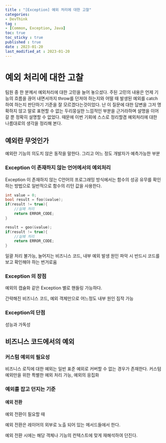 ```yaml
---
title : "[Exception] 예외 처리에 대한 고찰"
categories:
- DevThink
tag :
- [Common, Exception, Java]
toc: true
toc_sticky : true
published : true
date : 2023-01-20
last_modified_at : 2023-01-20
---
```




# 예외 처리에 대한 고찰

팀원 중 한 분께서 예외처리에 대한 고민을 늘어 놓으셨다. 주된 고민의 내용은 언제 기능의 흐름을 끊어 내면서까지 throw를 던져야 하는지와 어떨 때 발생된 예외를 catch 하여 하는지 판단하기 기준을 잘 모르겠다는것이었다. 난 이 질문에 대한 답변을 그저 명확하지 않고 말로 표현할 수 없는 두리뭉실한 느낌적인 부분을 근거라하며 설명을 이어갈 뿐 정확히 설명할 수 없었다. 때문에 이번 기회에 스스로 정리할겸 예외처리에 대한 나름대로의 생각을 정리해 본다.



## 예외란 무엇인가

예외란 기능의 의도치 않은 동작을 말한다. 그리고  어느 정도 개발자가 예측가능한 부분



### Exception 이 존재하지 않는 언어에서의 예외처리

Exception 이 존재하지 않는 C언어의 프로그래밍 방식에서는 함수의 성공 유무를 확인하는 방법으로 일반적으로 함수의 리턴 값을 사용한다.

```c
int value = 0;
bool result = foo(&value);
if(result != true){
    //실패 처리
    return ERROR_CODE;
}

result = goo(&value);
if(result != true){
    //실패 처리
    return ERROR_CODE;
}
```

일괄 처리 불가능, 늘어지는 비즈니스 코드, 내부 예외 발생 원인 파악 시 반드시 코드를 보고 확인해야 하는 번거로움



### Exception 의 장점

예외의 캡슐화 같은 Exception 별로 핸들링 가능하다. 

간략해진 비즈니스 코드, 예외 객체만으로 어느정도 내부 원인 짐작 가능



### Exception의 단점

성능과 가독성

## 비즈니스 코드에서의 예외

### 커스텀 예외의 필요성

비즈니스 로직에 대한 예외는 일반 표준 예외로 커버할 수 없는 경우가 존재한다. 커스텀 예외만을 위한 특별한 예외 처리 가능, 예외의 응집화



### 예외를 잡고 던지는 기준

#### 예외 전환

예외 전환이 필요할 때

예외 전환은 레이어의 외부로 노출 되어 있는 메서드들에서 한다.

예외 전환 시에는 해당 객체나 기능의 컨텍스트에 맞게 재해석하여 던진다.









